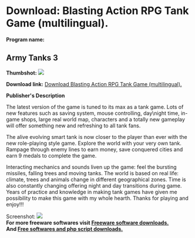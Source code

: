 # Download: Blasting Action RPG Tank Game (multilingual).

**Program name:**

## Army Tanks 3

  
**Thumbshot:** ![](http://www.freewarefiles.com/screenshot/armytanks3_md.jpg)   
  
**Download link:** [Download Blasting Action RPG Tank Game (multilingual).](http://freesoftwares.boysofts.com/Army-Tanks-3_program_65221.html)  
  


**Publisher's Description**  
  


The latest version of the game is tuned to its max as a tank game. Lots of new features such as saving system, mouse controlling, day\night time, in-game shops, large real world map, characters and a totally new gameplay will offer something new and refreshing to all tank fans. 

The alive evolving smart tank is now closer to the player than ever with the new role-playing style game. Explore the world with your very own tank. Rampage through enemy lines to earn money, save conquered cities and earn 9 medals to complete the game. 

Interacting mechanics and sounds liven up the game: feel the bursting missiles, falling trees and moving tanks. The world is based on real life: climate, trees and animals change in different geographical zones. Time is also constantly changing offering night and day transitions during game. Years of practice and knowledge in making tank games have given me possibility to make this game with my whole hearth. Thanks for playing and enjoy!!! 

  
  
Screenshot: ![](http://www.freewarefiles.com/screenshot/armytanks3.jpg)   
**For more freeware softwares visit [Freeware software downloads.](http://freesoftwares.boysofts.com/)**   
**And [Free softwares and php script downloads.](http://www.boysofts.com/)**
